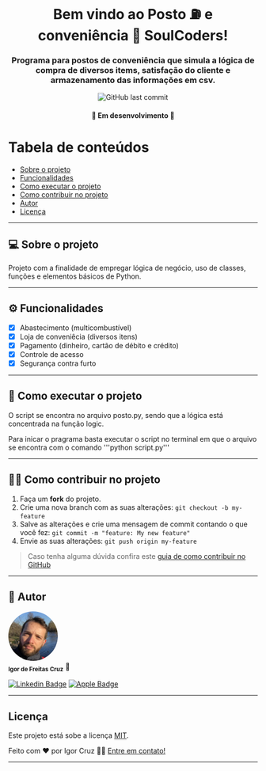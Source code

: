 <!-- Title -->

<h1 align="center">
    Bem vindo ao Posto ⛽️ e conveniência 🏪 SoulCoders!
</h1>

<!-- Description -->
<h3 align="center">
    Programa para postos de conveniência que simula
    a lógica de compra de diversos items, satisfação do cliente e armazenamento das informações em csv.
</h3>

<!-- Badges -->

<p align="center">
   <img alt="GitHub last commit" src="https://img.shields.io/github/last-commit/IgorFreitasCruz/projeto_python">
</p>

<!-- Status -->

<h4 align="center">
	🚧 Em desenvolvimento 🚧
</h4>

<!-- Table of content -->

Tabela de conteúdos
=================
* [Sobre o projeto](#-sobre-o-projeto)
* [Funcionalidades](#-funcionalidades)
* [Como executar o projeto](#-como-executar-o-projeto)
* [Como contribuir no projeto](#-como-contribuir-no-projeto)
* [Autor](#-autor)
* [Licença](#licença)

---

## 💻 Sobre o projeto

Projeto com a finalidade de empregar lógica de negócio, uso de classes, funções e elementos básicos de Python.

---

## ⚙️ Funcionalidades

- [x] Abastecimento (multicombustível)
- [x] Loja de conveniêcia (diversos itens)
- [X] Pagamento (dinheiro, cartão de débito e crédito)
- [X] Controle de acesso
- [X] Segurança contra furto

---

## 🚀 Como executar o projeto

O script se encontra no arquivo posto.py, sendo que a lógica está concentrada na função logic.

Para inicar o pragrama basta executar o script no terminal em
que o arquivo se encontra com o comando '''python script.py'''

---

## 💪🏻 Como contribuir no projeto

1. Faça um **fork** do projeto.
2. Crie uma nova branch com as suas alterações: `git checkout -b my-feature`
3. Salve as alterações e crie uma mensagem de commit contando o que você fez: `git commit -m "feature: My new feature"`
4. Envie as suas alterações: `git push origin my-feature`
> Caso tenha alguma dúvida confira este [guia de como contribuir no GitHub](./CONTRIBUTING.md)

---

## 🦸 Autor

<a>
 <img style="border-radius: 50%;" src="images/igor.jpeg" width="100px;" alt=""/>
 <br />
 <sub><b>Igor de Freitas Cruz</b></sub></a> 🚀
 <br />

[![Linkedin Badge](https://img.shields.io/badge/-Igor-blue?style=flat-square&logo=Linkedin&logoColor=white&link=https://www.linkedin.com/in/igorfreitascruz/)](https://www.linkedin.com/in/igorfreitascruz/)
[![Apple Badge](https://img.shields.io/badge/-igor.freitas.cruz@icloud.com-c14438?style=flat-square&logo=iCloud&logoColor=white&link=mailto:igor.freitas.cruz@icloud.com)](mailto:igor.freitas.cruz@icloud.com)

---

## Licença

Este projeto está sobe a licença [MIT](./LICENSE).

Feito com ❤️ por Igor Cruz 👋🏻 [Entre em contato!](https://www.linkedin.com/in/igorfreitascruz/)

---

